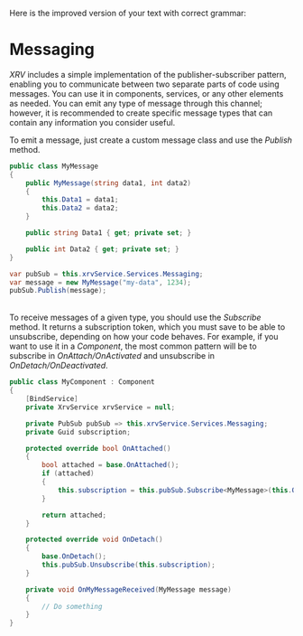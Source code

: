 Here is the improved version of your text with correct grammar:

# Messaging

_XRV_ includes a simple implementation of the publisher-subscriber pattern, enabling you to communicate between two separate parts of code using messages. You can use it in components, services, or any other elements as needed. You can emit any type of message through this channel; however, it is recommended to create specific message types that can contain any information you consider useful.

To emit a message, just create a custom message class and use the _Publish_ method.

```csharp
public class MyMessage 
{
    public MyMessage(string data1, int data2) 
    {
        this.Data1 = data1;
        this.Data2 = data2;
    }

    public string Data1 { get; private set; }

    public int Data2 { get; private set; }
}

var pubSub = this.xrvService.Services.Messaging;
var message = new MyMessage("my-data", 1234);
pubSub.Publish(message);
```
\
To receive messages of a given type, you should use the _Subscribe_ method. It returns a subscription token, which you must save to be able to unsubscribe, depending on how your code behaves. For example, if you want to use it in a _Component_, the most common pattern will be to subscribe in _OnAttach/OnActivated_ and unsubscribe in _OnDetach/OnDeactivated_.

```csharp
public class MyComponent : Component 
{
    [BindService]
    private XrvService xrvService = null;

    private PubSub pubSub => this.xrvService.Services.Messaging;
    private Guid subscription;

    protected override bool OnAttached()
    {
        bool attached = base.OnAttached();
        if (attached)
        {
            this.subscription = this.pubSub.Subscribe<MyMessage>(this.OnMyMessageReceived);
        }

        return attached;
    }

    protected override void OnDetach()
    {
        base.OnDetach();
        this.pubSub.Unsubscribe(this.subscription);
    }

    private void OnMyMessageReceived(MyMessage message) 
    {
        // Do something
    }
}
```